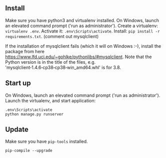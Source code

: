 
## Install

Make sure you have python3 and virtualenv installed.
On Windows, launch an elevated command prompt ('run as administrator').
Create a virtualenv: `virtualenv .env`.
Activate it: `.env\Scripts\activate`.
Install: `pip install -r requirements.txt`. (comment out mysqlclient)

If the installation of mysqlclient fails (which it will on Windows :-), install the package from here 
https://www.lfd.uci.edu/~gohlke/pythonlibs/#mysqlclient.
Note that the Python version is in the title of the files, e.g. 'mysqlclient‑1.4.6‑cp38‑cp38‑win_amd64.whl' is for 3.8.

## Start up

On Windows, launch an elevated command prompt ('run as administrator').
Launch the virtualenv, and start application:

```
.env\Scripts\activate
python manage.py runserver
```

## Update

Make sure you have `pip-tools` installed.

```
pip-compile --upgrade
```
